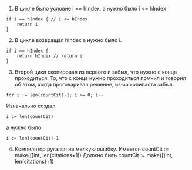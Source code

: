 1) В цикле было условие i == hIndex, а нужно было i <= hIndex

```
if i == hIndex { // i <= hIndex 
    return i
}
```

2) В цикле возвращал hIndex а нужно было i.
```
if i == hIndex {
    return hIndex // return i
}
```

3) Второй цикл скопировал из первого и забыл, что нужно с конца проходиться. То, что с конца нужно проходиться помнил и говорил об этом, когда проговаривал решение, из-за копипаста забыл.

```
for i := len(countCit)-1; i >= 0; i-- 
```

Изначально создал 
```
i := len(countCit)
```
а нужно было 
```
i := len(countCit)-1
```

4) Компилятор ругался на мелкую ошибку.
Имеется
countCit := make([]int, len(citations+1))
Должно быть
countCit := make([]int, len(citations)+1)
